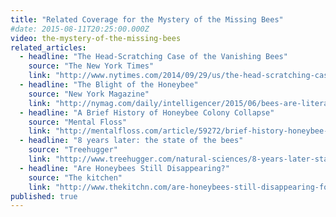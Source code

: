 ```yaml
---
title: "Related Coverage for the Mystery of the Missing Bees"
#date: 2015-08-11T20:25:00.000Z
video: the-mystery-of-the-missing-bees
related_articles:
  - headline: "The Head-Scratching Case of the Vanishing Bees"
    source: "The New York Times"
    link: "http://www.nytimes.com/2014/09/29/us/the-head-scratching-case-of-the-vanishing-bees.html"
  - headline: "The Blight of the Honeybee"
    source: "New York Magazine"
    link: "http://nymag.com/daily/intelligencer/2015/06/bees-are-literally-worrying-themselves-to-death.html"
  - headline: "A Brief History of Honeybee Colony Collapse"
    source: "Mental Floss"
    link: "http://mentalfloss.com/article/59272/brief-history-honeybee-colony-collapse"
  - headline: "8 years later: the state of the bees"
    source: "Treehugger"
    link: "http://www.treehugger.com/natural-sciences/8-years-later-state-bees.html"
  - headline: "Are Honeybees Still Disappearing?"
    source: "The kitchen"
    link: "http://www.thekitchn.com/are-honeybees-still-disappearing-food-news-210979"
published: true
---
```


